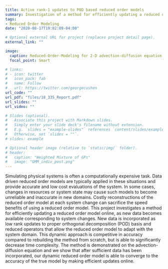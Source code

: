 ```yaml
---
title: Active rank-1 updates to POD based reduced order models
summary: Investigation of a method for efficiently updating a reduced order model online, as new data becomes available corresponding to system changes.
tags:
- Reduced Order Modeling
date: "2020-08-17T19:02:09-04:00"

# Optional external URL for project (replaces project detail page).
external_link: ""

image:
  caption: Reduced-Order-Modeling for 2-D advection-diffusion equation.
  focal_point: Smart

# links:
# - icon: twitter
#   icon_pack: fab
#   name: Follow
#   url: https://twitter.com/georgecushen
url_code: ""
url_pdf: "files/18_335_Report.pdf"
url_slides: ""
url_video: ""

# Slides (optional).
#   Associate this project with Markdown slides.
#   Simply enter your slide deck's filename without extension.
#   E.g. `slides = "example-slides"` references `content/slides/example-slides.md`.
#   Otherwise, set `slides = ""`.
# slides: example

# Optional header image (relative to `static/img/` folder).
# header:
#   caption: "Weighted Mixture of GPs"
#   image: "GMM_indiv_post.png"
---
```


Simulating physical systems is often a computationally expensive task. Data driven reduced order models are typically applied in these situations and provide accurate and low cost evaluations of the system. In some cases, changes in resources or system state may cause such models to become unreliable and inaccurate in new domains. Costly reconstructions of the reduced order model at each system change can sacrifice the speed benefits of using a reduced order model. This project investigates a method for efficiently updating a reduced order model online, as new data becomes available corresponding to system changes. New data is incorporated as low rank updates to proper orthogonal decomposition (POD) basis and reduced operators that allow the reduced order model to adapt with the system domain. This dynamic approach is competitive in accuracy compared to rebuilding the method from scratch, but is able to significantly decrease time complexity. The method is demonstrated on the advection-diffusion equation and we show that after sufficient data has been incorporated, our dynamic reduced order model is able to converge to the accuracy of the true model by making efficient updates online.
